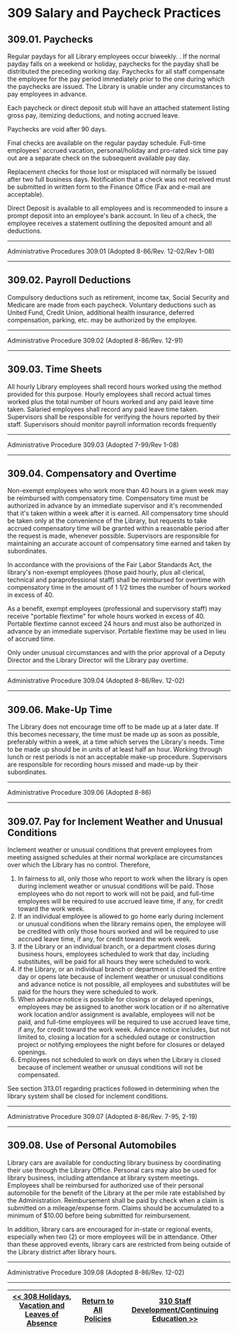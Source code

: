 # 309 Salary and Paycheck Practices

## 309.01. Paychecks

Regular paydays for all Library employees occur biweekly. . If the normal payday falls on a weekend or holiday, paychecks for the payday shall be distributed the preceding working day. Paychecks for all staff compensate the employee for the pay period immediately prior to the one during which the paychecks are issued. The Library is unable under any circumstances to pay employees in advance.

Each paycheck or direct deposit stub will have an attached statement listing gross pay, itemizing deductions, and noting accrued leave.

Paychecks are void after 90 days.

Final checks are available on the regular payday schedule. Full-time employees' accrued vacation, personal/holiday and pro-rated sick time pay out are a separate check on the subsequent available pay day.

Replacement checks for those lost or misplaced will normally be issued after two full business days. Notification that a check was not received must be submitted in written form to the Finance Office (Fax and e-mail are acceptable).

Direct Deposit is available to all employees and is recommended to insure a prompt deposit into an employee's bank account. In lieu of a check, the employee receives a statement outlining the deposited amount and all deductions.

---

Administrative Procedures 309.01 (Adopted 8-86/Rev. 12-02/Rev 1-08)

---

## 309.02. Payroll Deductions

Compulsory deductions such as retirement, income tax, Social Security and Medicare are made from each paycheck. Voluntary deductions such as United Fund, Credit Union, additional health insurance, deferred compensation, parking, etc. may be authorized by the employee.

---

Administrative Procedure 309.02 (Adopted 8-86/Rev. 12-91)

---

## 309.03. Time Sheets

All hourly Library employees shall record hours worked using the method provided for this purpose. Hourly employees shall record actual times worked plus the total number of hours worked and any paid leave time taken. Salaried employees shall record any paid leave time taken. Supervisors shall be responsible for verifying the hours reported by their staff. Supervisors should monitor payroll information records frequently

---

Administrative Procedure 309.03 (Adopted 7-99/Rev 1-08)

---

## 309.04. Compensatory and Overtime

Non-exempt employees who work more than 40 hours in a given week may be reimbursed with compensatory time. Compensatory time must be authorized in advance by an immediate supervisor and it's recommended that it's taken within a week after it is earned. All compensatory time should be taken only at the convenience of the Library, but requests to take accrued compensatory time will be granted within a reasonable period after the request is made, whenever possible. Supervisors are responsible for maintaining an accurate account of compensatory time earned and taken by subordinates.

In accordance with the provisions of the Fair Labor Standards Act, the library's non-exempt employees (those paid hourly, plus all clerical, technical and paraprofessional staff) shall be reimbursed for overtime with compensatory time in the amount of 1 1/2 times the number of hours worked in excess of 40.

As a benefit, exempt employees (professional and supervisory staff) may receive "portable flextime" for whole hours worked in excess of 40. Portable flextime cannot exceed 24 hours and must also be authorized in advance by an immediate supervisor. Portable flextime may be used in lieu of accrued time.

Only under unusual circumstances and with the prior approval of a Deputy Director and the Library Director will the Library pay overtime.

---

Administrative Procedure 309.04 (Adopted 8-86/Rev. 12-02)

---

## 309.06. Make-Up Time

The Library does not encourage time off to be made up at a later date. If this becomes necessary, the time must be made up as soon as possible, preferably within a week, at a time which serves the Library's needs. Time to be made up should be in units of at least half an hour. Working through lunch or rest periods is not an acceptable make-up procedure. Supervisors are responsible for recording hours missed and made-up by their subordinates.

---

Administrative Procedure 309.06 (Adopted 8-86)

---

## 309.07. Pay for Inclement Weather and Unusual Conditions

Inclement weather or unusual conditions that prevent employees from meeting assigned schedules at their normal workplace are circumstances over which the Library has no control. Therefore,

1. In fairness to all, only those who report to work when the library is open during inclement weather or unusual conditions will be paid. Those employees who do not report to work will not be paid, and full-time employees will be required to use accrued leave time, if any, for credit toward the work week.
2. If an individual employee is allowed to go home early during inclement or unusual conditions when the library remains open, the employee will be credited with only those hours worked and will be required to use accrued leave time, if any, for credit toward the work week.
3. If the Library or an individual branch, or a department closes during business hours, employees scheduled to work that day, including substitutes, will be paid for all hours they were scheduled to work.
4. If the Library, or an individual branch or department is closed the entire day or opens late because of inclement weather or unusual conditions and advance notice is not possible, all employees and substitutes will be paid for the hours they were scheduled to work.
5. When advance notice is possible for closings or delayed openings, employees may be assigned to another work location or if no alternative work location and/or assignment is available, employees will not be paid, and full-time employees will be required to use accrued leave time, if any, for credit toward the work week. Advance notice includes, but not limited to, closing a location for a scheduled outage or construction project or notifying employees the night before for closures or delayed openings.
6. Employees not scheduled to work on days when the Library is closed because of inclement weather or unusual conditions will not be compensated.

See section 313.01 regarding practices followed in determining when the library system shall be closed for inclement conditions.

---

Administrative Procedure 309.07 (Adopted 8-86/Rev. 7-95, 2-19)

---

## 309.08. Use of Personal Automobiles

Library cars are available for conducting library business by coordinating their use through the Library Office. Personal cars may also be used for library business, including attendance at library system meetings. Employees shall be reimbursed for authorized use of their personal automobile for the benefit of the Library at the per mile rate established by the Administration. Reimbursement shall be paid by check when a claim is submitted on a mileage/expense form. Claims should be accumulated to a minimum of \$10.00 before being submitted for reimbursement.

In addition, library cars are encouraged for in-state or regional events, especially when two (2) or more employees will be in attendance. Other than these approved events, library cars are restricted from being outside of the Library district after library hours.

---

Administrative Procedure 309.08 (Adopted 8-86/Rev. 12-02)

---
[<< 308 Holidays, Vacation and Leaves of Absence](/policies/300-personnel-staff/308.md) | [Return to All Policies](/policies/) | [310 Staff Development/Continuing Education >>](/policies/300-personnel-staff/310.md)
--- | --- | ---
